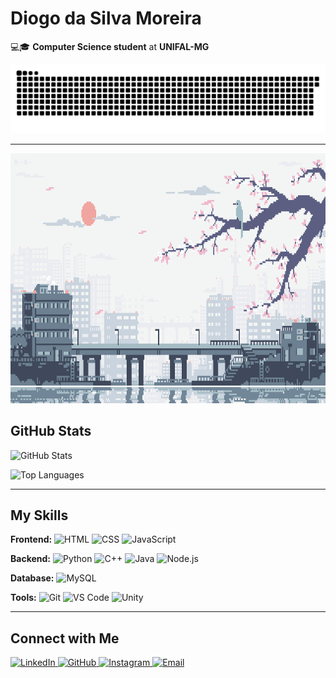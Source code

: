 # Diogo da Silva Moreira  

💻🎓 **Computer Science student** at **UNIFAL-MG**  

<img src="https://raw.githubusercontent.com/DiogoSilvaMoreira/DiogoSilvaMoreira/output/snake.svg" alt="Snake animation" />

---

<div align="center">
  <img height="400" src="https://github.com/DiogoSilvaMoreira/DiogoSilvaMoreira/blob/main/github.gif" />
</div>

## GitHub Stats
![GitHub Stats](https://github-readme-stats.vercel.app/api?username=DiogoSilvaMoreira&show_icons=true&title_color=2f80ed&text_color=434d58&icon_color=4c71f2&bg_color=0d1117&hide_border=true&custom_title=Diogo's%20GitHub%20Stats)

![Top Languages](https://github-readme-stats.vercel.app/api/top-langs/?username=DiogoSilvaMoreira&layout=compact&langs_count=8&bg_color=0d1117&text_color=434d58&title_color=2f80ed&hide_border=true)

---

## My Skills
<p align="left">
  <strong>Frontend:</strong>  
  <img src="https://img.shields.io/badge/HTML-%23E34F26?style=for-the-badge&logo=html5&logoColor=white" alt="HTML">
  <img src="https://img.shields.io/badge/CSS-%231572B6?style=for-the-badge&logo=css3&logoColor=white" alt="CSS">
  <img src="https://img.shields.io/badge/JavaScript-%23F7DF1E?style=for-the-badge&logo=javascript&logoColor=black" alt="JavaScript">
</p>

<p align="left">
  <strong>Backend:</strong>  
  <img src="https://img.shields.io/badge/Python-%233776AB?style=for-the-badge&logo=python&logoColor=white" alt="Python">
  <img src="https://img.shields.io/badge/C++-%2300599C?style=for-the-badge&logo=cplusplus&logoColor=white" alt="C++">
  <img src="https://img.shields.io/badge/Java-%23FF7800?style=for-the-badge&logo=java&logoColor=white" alt="Java">
  <img src="https://img.shields.io/badge/Node.js-%23339933?style=for-the-badge&logo=nodedotjs&logoColor=white" alt="Node.js">
</p>

<p align="left">
  <strong>Database:</strong> 
  <img src="https://img.shields.io/badge/MySQL-%234479A1?style=for-the-badge&logo=mysql&logoColor=white" alt="MySQL">
</p>

<p align="left">
  <strong>Tools:</strong>  
  <img src="https://img.shields.io/badge/Git-%23F05032?style=for-the-badge&logo=git&logoColor=white" alt="Git">
  <img src="https://img.shields.io/badge/VS%20Code-%23007ACC?style=for-the-badge&logo=visualstudiocode&logoColor=white" alt="VS Code">
  <img src="https://img.shields.io/badge/Unity-%23000000?style=for-the-badge&logo=unity&logoColor=white" alt="Unity">
</p>

---
## Connect with Me
<p align="left">
  <a href="https://linkedin.com/in/diogo-da-silva-moreira" target="_blank">
    <img src="https://img.shields.io/badge/-LinkedIn-%230077B5?style=for-the-badge&logo=linkedin&logoColor=white" alt="LinkedIn">
  </a>
  <a href="https://github.com/DiogoSilvaMoreira" target="_blank">
    <img src="https://img.shields.io/badge/-GitHub-%23181717?style=for-the-badge&logo=github&logoColor=white" alt="GitHub">
  </a>
  <a href="https://instagram.com/diogo_moreirak" target="_blank">
    <img src="https://img.shields.io/badge/-Instagram-%23E4405F?style=for-the-badge&logo=instagram&logoColor=white" alt="Instagram">
  </a>
  <a href="mailto:diogo.ds.moreira1@gmail.com" target="_blank">
    <img src="https://img.shields.io/badge/-Email-%23D14836?style=for-the-badge&logo=gmail&logoColor=white" alt="Email">
  </a>
</p>
